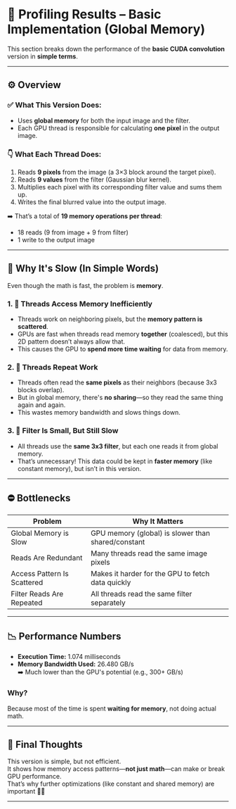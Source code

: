 # 🧪 Profiling Results – Basic Implementation (Global Memory)

This section breaks down the performance of the **basic CUDA convolution** version in **simple terms**.

---

## ⚙️ Overview

### ✅ What This Version Does:

- Uses **global memory** for both the input image and the filter.
- Each GPU thread is responsible for calculating **one pixel** in the output image.

### 👇 What Each Thread Does:

1. Reads **9 pixels** from the image (a 3×3 block around the target pixel).
2. Reads **9 values** from the filter (Gaussian blur kernel).
3. Multiplies each pixel with its corresponding filter value and sums them up.
4. Writes the final blurred value into the output image.

➡️ That’s a total of **19 memory operations per thread**:  
- 18 reads (9 from image + 9 from filter)  
- 1 write to the output image

---

## 🧨 Why It's Slow (In Simple Words)

Even though the math is fast, the problem is **memory**.

### 1. 🧵 Threads Access Memory Inefficiently

- Threads work on neighboring pixels, but the **memory pattern is scattered**.
- GPUs are fast when threads read memory **together** (coalesced), but this 2D pattern doesn’t always allow that.
- This causes the GPU to **spend more time waiting** for data from memory.

### 2. 🔁 Threads Repeat Work

- Threads often read the **same pixels** as their neighbors (because 3x3 blocks overlap).
- But in global memory, there's **no sharing**—so they read the same thing again and again.
- This wastes memory bandwidth and slows things down.

### 3. 🧂 Filter Is Small, But Still Slow

- All threads use the **same 3x3 filter**, but each one reads it from global memory.
- That’s unnecessary! This data could be kept in **faster memory** (like constant memory), but isn’t in this version.

---

## ⛔ Bottlenecks

| Problem                     | Why It Matters                                  |
|----------------------------|--------------------------------------------------|
| Global Memory is Slow      | GPU memory (global) is slower than shared/constant |
| Reads Are Redundant        | Many threads read the same image pixels          |
| Access Pattern Is Scattered | Makes it harder for the GPU to fetch data quickly |
| Filter Reads Are Repeated  | All threads read the same filter separately      |

---

## 📉 Performance Numbers

- **Execution Time:** 1.074 milliseconds
- **Memory Bandwidth Used:** 26.480 GB/s  
➡️ Much lower than the GPU's potential (e.g., 300+ GB/s)

### Why?  
Because most of the time is spent **waiting for memory**, not doing actual math.

---

## 🧠 Final Thoughts

This version is simple, but not efficient.  
It shows how memory access patterns—**not just math**—can make or break GPU performance.  
That’s why further optimizations (like constant and shared memory) are important 🔧💡

---
